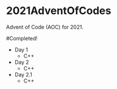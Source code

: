 # 2021AdventOfCodes
Advent of Code (AOC) for 2021.

#Completed!
- Day 1
  - C++
- Day 2
  - C++
 - Day 2.1
   - C++
